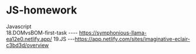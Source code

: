 # JS-homework
Javascript  
18.DOMvsBOM-first-task ---- https://symphonious-llama-ea12e0.netlify.app/
19.JS ---https://app.netlify.com/sites/imaginative-eclair-c3bd3d/overview
